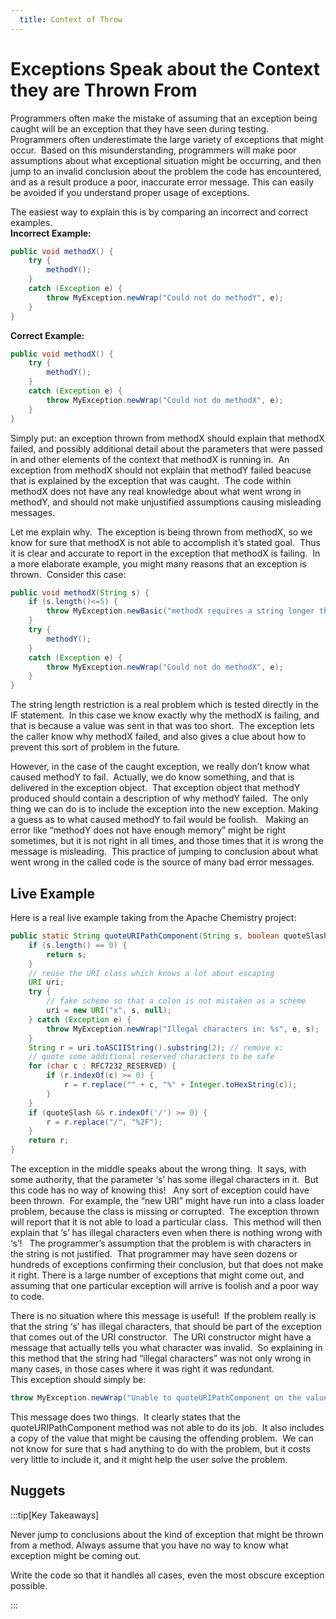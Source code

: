 ```yaml
---
  title: Context of Throw
---
```

#  Exceptions Speak about the Context they are Thrown From

Programmers often make the mistake of assuming that an exception being caught will be an exception that they have seen during testing.  Programmers often underestimate the large variety of exceptions that might occur.  Based on this misunderstanding, programmers will make poor assumptions about what exceptional situation might be occurring, and then jump to an invalid conclusion about the problem the code has encountered, and as a result produce a poor, inaccurate error message. This can easily be avoided if you understand proper usage of exceptions.

The easiest way to explain this is by comparing an incorrect and correct examples.  
**Incorrect Example:**

```java
public void methodX() {
    try {
        methodY();
    }
    catch (Exception e) {
        throw MyException.newWrap("Could not do methodY", e);
    }
}
```

**Correct Example:**

```java
public void methodX() {
    try {
        methodY();
    }
    catch (Exception e) {
        throw MyException.newWrap("Could not do methodX", e);
    }
}
```

Simply put: an exception thrown from methodX should explain that methodX failed, and possibly additional detail about the parameters that were passed in and other elements of the context that methodX is running in.  An exception from methodX should not explain that methodY failed beacuse that is explained by the exception that was caught.  The code within methodX does not have any real knowledge about what went wrong in methodY, and should not make unjustified assumptions causing misleading messages.  

Let me explain why.  The exception is being thrown from methodX, so we know for sure that methodX is not able to accomplish it’s stated goal.  Thus it is clear and accurate to report in the exception that methodX is failing.  In a more elaborate example, you might many reasons that an exception is thrown.  Consider this case:

```java
public void methodX(String s) {
    if (s.length()<=5) {
        throw MyException.newBasic("methodX requires a string longer than 5 characters);
    }
    try {
        methodY();
    }
    catch (Exception e) {
        throw MyException.newWrap("Could not do methodX", e);
    }
}
```


The string length restriction is a real problem which is tested directly in the IF statement.  In this case we know exactly why the methodX is failing, and that is because a value was sent in that was too short.  The exception lets the caller know why methodX failed, and also gives a clue about how to prevent this sort of problem in the future.  

However, in the case of the caught exception, we really don’t know what caused methodY to fail.  Actually, we do know something, and that is delivered in the exception object.  That exception object that methodY produced should contain a description of why methodY failed.  The only thing we can do is to include the exception into the new exception. Making a guess as to what caused methodY to fail would be foolish.   Making an error like “methodY does not have enough memory” might be right sometimes, but it is not right in all times, and those times that it is wrong the message is misleading.  This practice of jumping to conclusion about what went wrong in the called code is the source of many bad error messages.

## Live Example

Here is a real live example taking from the Apache Chemistry project:

```java
public static String quoteURIPathComponent(String s, boolean quoteSlash) {
    if (s.length() == 0) {
        return s;
    }
    // reuse the URI class which knows a lot about escaping
    URI uri;
    try {
        // fake scheme so that a colon is not mistaken as a scheme
        uri = new URI("x", s, null);
    } catch (Exception e) {
        throw MyException.newWrap("Illegal characters in: %s", e, s);
    }
    String r = uri.toASCIIString().substring(2); // remove x:
    // quote some additional reserved characters to be safe
    for (char c : RFC7232_RESERVED) {
        if (r.indexOf(c) >= 0) {
            r = r.replace("" + c, "%" + Integer.toHexString(c));
        }
    }
    if (quoteSlash && r.indexOf('/') >= 0) {
        r = r.replace("/", "%2F");
    }
    return r;
}
```

The exception in the middle speaks about the wrong thing.  It says, with some authority, that the parameter ‘s’ has some illegal characters in it.  But this code has no way of knowing this!   Any sort of exception could have been thrown.  For example, the “new URI” might have run into a class loader problem, because the class is missing or corrupted.  The exception thrown will report that it is not able to load a particular class.  This method will then explain that ‘s’ has illegal characters even when there is nothing wrong with ‘s’!   The programmer’s assumption that the problem is with characters in the string is not justified.  That programmer may have seen dozens or hundreds of exceptions confirming their conclusion, but that does not make it right. There is a large number of exceptions that might come out, and assuming that one particular exception will arrive is foolish and a poor way to code. 

There is no situation where this message is useful!  If the problem really is that the string ‘s’ has illegal characters, that should be part of the exception that comes out of the URI constructor.  The URI constructor might have a message that actually tells you what character was invalid.  So explaining in this method that the string had “illegal characters” was not only wrong in many cases, in those cases where it was right it was redundant.  
This exception should simply be:

```java
throw MyException.newWrap("Unable to quoteURIPathComponent on the value: %s", e, s);
```

This message does two things.  It clearly states that the quoteURIPathComponent method was not able to do its job.  It also includes a copy of the value that might be causing the offending problem.  We can not know for sure that s had anything to do with the problem, but it costs very little to include it, and it might help the user solve the problem.

## Nuggets

:::tip[Key Takeaways]

Never jump to conclusions about the kind of exception that might be thrown from a method.  Always assume that you have no way to know what exception might be coming out.  

Write the code so that it handles all cases, even the most obscure exception possible.

:::